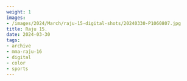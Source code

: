 ```yaml
---
weight: 1
images:
- /images/2024/March/raju-15-digital-shots/20240330-P1060807.jpg
title: Raju 15.
date: 2024-03-30
tags:
- archive
- mma-raju-16
- digital
- color
- sports
---
```

